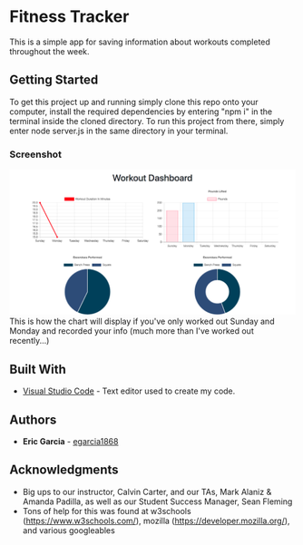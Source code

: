 # Fitness Tracker

This is a simple app for saving information about workouts completed throughout the week.

## Getting Started

To get this project up and running simply clone this repo onto your computer, install the required dependencies by entering "npm i" in the terminal inside the cloned directory.  To run this project from there, simply enter node server.js in the same directory in your terminal.

### Screenshot

![Screenshot!](/public/images/fitness-chart.png?raw=true "Screenshot of how the weather displays")
This is how the chart will display if you've only worked out Sunday and Monday and recorded your info (much more than I've worked out recently...)

## Built With

* [Visual Studio Code](https://code.visualstudio.com/) - Text editor used to create my code.

## Authors

* **Eric Garcia** - [egarcia1868](https://github.com/egarcia1868)

## Acknowledgments

* Big ups to our instructor, Calvin Carter, and our TAs, Mark Alaniz & Amanda Padilla, as well as our Student Success Manager, Sean Fleming
* Tons of help for this was found at w3schools (https://www.w3schools.com/), mozilla (https://developer.mozilla.org/), and various googleables